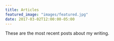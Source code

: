 ```yaml
---
title: Articles
featured_image: "images/featured.jpg"
date: 2017-03-02T12:00:00-05:00
---
```

These are the most recent posts about my writing.